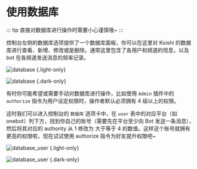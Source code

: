 # 使用数据库

::: tip
直接对数据库进行操作时需要小心谨慎哦~
:::

控制台左侧的数据库选项提供了一个数据库面板，你可以在这里对 Koishi 的数据库进行查看、新增、修改或是删除。通常这里包含了各用户和频道的信息，以及 bot 在各频道发送消息的频率记录。

![database](/manual/console/database_light.webp) {.light-only}

![database](/manual/console/database_dark.webp) {.dark-only}

有时你可能希望或需要手动对数据库进行操作，比如使用 `Admin` 插件中的 `authorize` 指令为用户设定权限时，操作者默认必须拥有 4 级以上的权限。

这时我们可以进入控制台的 `数据库` 选项卡中，在 `user` 表中的对应平台（如 onebot）列下方，找到你自己的账号（需要先在平台至少向 Bot 发送一条消息），然后将其对应的 authority 从 1 修改为 大于等于 4 的数值。这样这个账号就拥有更高的权限啦，现在试试使用 authorize 指令为好友提升权限吧~

![database_user](/manual/console/database_user_light.webp) {.light-only}

![database_user](/manual/console/database_user_dark.webp) {.dark-only}